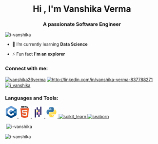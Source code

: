 <h1 align="center">Hi , I'm Vanshika Verma</h1>
<h3 align="center">A passionate Software Engineer</h3>

<p align="left"> <img src="https://komarev.com/ghpvc/?username=i-vanshika&label=Profile%20views&color=0e75b6&style=flat" alt="i-vanshika" /> </p>

- 🌱 I’m currently learning **Data Science**

- ⚡ Fun fact **I'm an explorer**

<h3 align="left">Connect with me:</h3>
<p align="left">
<a href="https://twitter.com/vanshika26verma" target="blank"><img align="center" src="https://raw.githubusercontent.com/rahuldkjain/github-profile-readme-generator/master/src/images/icons/Social/twitter.svg" alt="vanshika26verma" height="30" width="40" /></a>
<a href="https://linkedin.com/in/http://linkedin.com/in/vanshika-verma-837788271" target="blank"><img align="center" src="https://raw.githubusercontent.com/rahuldkjain/github-profile-readme-generator/master/src/images/icons/Social/linked-in-alt.svg" alt="http://linkedin.com/in/vanshika-verma-837788271" height="30" width="40" /></a>
<a href="https://kaggle.com/i_vanshika" target="blank"><img align="center" src="https://raw.githubusercontent.com/rahuldkjain/github-profile-readme-generator/master/src/images/icons/Social/kaggle.svg" alt="i_vanshika" height="30" width="40" /></a>
</p>

<h3 align="left">Languages and Tools:</h3>
<p align="left"> <a href="https://www.w3schools.com/cpp/" target="_blank" rel="noreferrer"> <img src="https://raw.githubusercontent.com/devicons/devicon/master/icons/cplusplus/cplusplus-original.svg" alt="cplusplus" width="40" height="40"/> </a> <a href="https://www.w3.org/html/" target="_blank" rel="noreferrer"> <img src="https://raw.githubusercontent.com/devicons/devicon/master/icons/html5/html5-original-wordmark.svg" alt="html5" width="40" height="40"/> </a> <a href="https://pandas.pydata.org/" target="_blank" rel="noreferrer"> <img src="https://raw.githubusercontent.com/devicons/devicon/2ae2a900d2f041da66e950e4d48052658d850630/icons/pandas/pandas-original.svg" alt="pandas" width="40" height="40"/> </a> <a href="https://www.python.org" target="_blank" rel="noreferrer"> <img src="https://raw.githubusercontent.com/devicons/devicon/master/icons/python/python-original.svg" alt="python" width="40" height="40"/> </a> <a href="https://scikit-learn.org/" target="_blank" rel="noreferrer"> <img src="https://upload.wikimedia.org/wikipedia/commons/0/05/Scikit_learn_logo_small.svg" alt="scikit_learn" width="40" height="40"/> </a> <a href="https://seaborn.pydata.org/" target="_blank" rel="noreferrer"> <img src="https://seaborn.pydata.org/_images/logo-mark-lightbg.svg" alt="seaborn" width="40" height="40"/> </a> </p>

<p>&nbsp;<img align="center" src="https://github-readme-stats.vercel.app/api?username=i-vanshika&show_icons=true&locale=en" alt="i-vanshika" /></p>

<p><img align="center" src="https://github-readme-streak-stats.herokuapp.com/?user=i-vanshika&" alt="i-vanshika" /></p>
